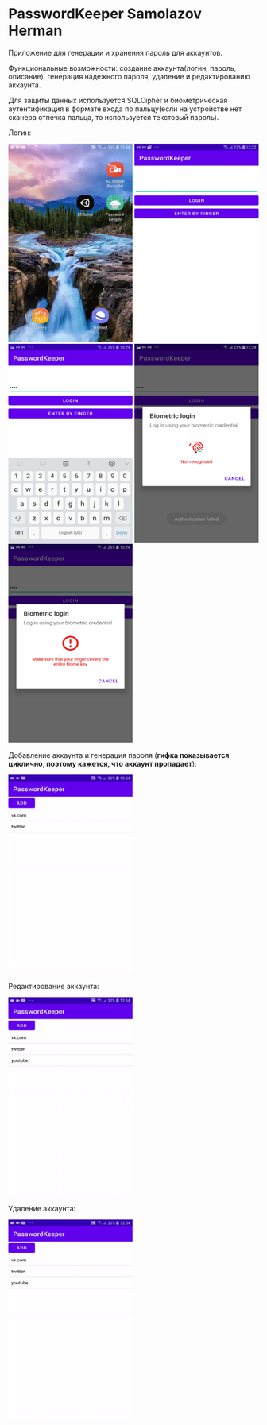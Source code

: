 # PasswordKeeper Samolazov Herman 

Приложение для генерации и хранения пароль для аккаунтов.

Функциональные возможности: создание аккаунта(логин, пароль, описание), генерация надежного пароля, удаление и редактированию аккаунта.

Для защиты данных используется SQLCipher и биометрическая аутентификация в формате входа по пальцу(еcли на устройстве нет сканера отпечка пальца, то используется текстовый пароль).

Логин:

<img src="demonstration/gifs/1.gif" width="250" height="400" /> 
<img src="demonstration/screenshots/1.jpg" width="250" height="400" />
<img src="demonstration/screenshots/2.jpg" width="250" height="400" />
<img src="demonstration/screenshots/3.jpg" width="250" height="400" />
<img src="demonstration/screenshots/4.jpg" width="250" height="400" />

Добавление аккаунта и генерация пароля (**гифка показывается циклично, поэтому кажется, что аккаунт пропадает**): 

<img src="demonstration/gifs/2.gif" width="250" height="400" /> 

Редактирование аккаунта:

<img src="demonstration/gifs/3.gif" width="250" height="400" /> 

Удаление аккаунта:

<img src="demonstration/gifs/4.gif" width="250" height="400" /> 
